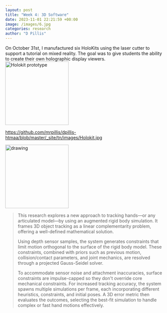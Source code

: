 ```yaml
---
layout: post
title: "Week 4: 3D Software"
date: 2023-11-01 22:21:59 +00:00
image: /images/6.jpg
categories: research
author: "D Pillis"
---
```


On October 31st, I manufactured six HoloKits using the laser cutter to support a tutorial on mixed reality. The goal was to give students the ability to create their own holographic display viewers.  
<img src="/tn/images/holokit.jpg" alt="Holokit prototype" width="200"/>

https://github.com/mrpillis/dpillis-htmaa/blob/master/_site/tn/images/Holokit.jpg

<img src="tn/images/Holokit.jpg" alt="drawing" width="200"/>

<blockquote>
  <p>
  This research explores a new approach to tracking hands—or any articulated model—by using an augmented rigid body simulation. It frames 3D object tracking as a linear complementarity problem, offering a well-defined mathematical solution.

  Using depth sensor samples, the system generates constraints that limit motion orthogonal to the surface of the rigid body model. These constraints, combined with priors such as previous motion, collision/contact parameters, and joint mechanics, are resolved through a projected Gauss-Seidel solver.

  To accommodate sensor noise and attachment inaccuracies, surface constraints are impulse-capped so they don't override core mechanical constraints. For increased tracking accuracy, the system spawns multiple simulations per frame, each incorporating different heuristics, constraints, and initial poses. A 3D error metric then evaluates the outcomes, selecting the best-fit simulation to handle complex or fast hand motions effectively.
  </p>
</blockquote>
